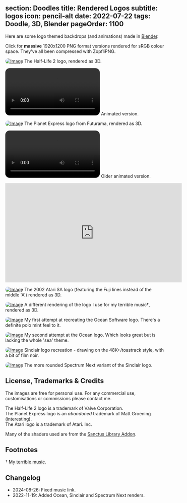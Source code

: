 section: Doodles
title: Rendered Logos
subtitle: logos
icon: pencil-alt
date: 2022-07-22
tags: Doodle, 3D, Blender
pageOrder: 1100
----

Here are some logo themed backdrops (and animations) made in [Blender](https://www.blender.org/).

Click for **massive** 1920x1200 PNG format versions rendered for sRGB colour space. They've all been compressed with ZopfliPNG.

<style type="text/css" rel="stylesheet">
IMG, VIDEO { border-radius: 1em; }
</style>

[![Image](logos/thumbs/half-life-2.png)](logos/half-life-2.png)
<a>The Half-Life 2 logo, rendered as 3D.</a>

<video src="logos/half-life-2.mp4"></video>
<a>Animated version.</a>

[![Image](logos/thumbs/planet-express.png)](logos/planet-express.png)
<a>The Planet Express logo from Futurama, rendered as 3D.</a>

<video src="logos/planet-express.mp4"></video>
<a>Older animated version.</a>

<iframe width="560" height="315" src="https://www.youtube.com/embed/xupgoFj9qHA" frameborder="0" allow="accelerometer; autoplay; encrypted-media; gyroscope; picture-in-picture" allowfullscreen></iframe>

[![Image](logos/thumbs/atari.png)](logos/atari.png)
<a>The 2002 Atari SA logo (featuring the Fuji lines instead of the middle 'A') rendered as 3D.</a>

[![Image](logos/thumbs/otto2.png)](logos/otto2.png)
<a>A different rendering of the logo I use for my terrible music†, rendered as 3D.</a>

[![Image](logos/thumbs/ocean-sea.png)](logos/ocean-sea.png)
<a>My first attempt at recreating the Ocean Software logo. There's a definite polo mint feel to it. </a>

[![Image](logos/thumbs/ocean-metal.png)](logos/ocean-metal.png)
<a>My second attempt at the Ocean logo. Which looks great but is lacking the whole 'sea' theme.</a>

[![Image](logos/thumbs/sinclair-noir.png)](logos/sinclair-noir.png)
<a>Sinclair logo recreation - drawing on the 48K+/toastrack style, with a bit of film noir.</a>

[![Image](logos/thumbs/specnext.png)](logos/specnext.png)
<a>The more rounded Spectrum Next variant of the Sinclair logo.</a>

## License, Trademarks & Credits

The images are free for personal use. For any commercial use, customisations or commissions please contact me.

The Half-Life 2 logo is a trademark of Valve Corporation.  
The Planet Express logo is an _abandoned_ trademark of Matt Groening (interesting).  
The Atari logo is a trademark of Atari. Inc.

Many of the shaders used are from the [Sanctus Library Addon](https://blendermarket.com/products/sanctus-library-addon---procedural-shaders-collection-for-blender).

## Footnotes

† [My terrible music](https://youtube.com/playlist?list=PLfK7vkQLImGk-6VtqTNYR04-oJxgMsK2D&feature=shared).

## Changelog

- 2024-08-26: Fixed music link.
- 2022-11-19: Added Ocean, Sinclair and Spectrum Next renders.

